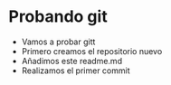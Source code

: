 # Probando git

- Vamos a probar gitt
- Primero creamos el repositorio nuevo
- Añadimos este readme.md
- Realizamos el primer commit 